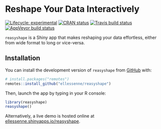 
<!-- README.md is generated from README.Rmd. Please edit that file -->

# Reshape Your Data Interactively

<!-- badges: start -->

[![Lifecycle:
experimental](https://img.shields.io/badge/lifecycle-experimental-orange.svg)](https://www.tidyverse.org/lifecycle/#experimental)
[![CRAN
status](https://www.r-pkg.org/badges/version/reasyshape)](https://CRAN.R-project.org/package=reasyshape)
[![Travis build
status](https://travis-ci.org/ellessenne/reasyshape.svg?branch=master)](https://travis-ci.org/ellessenne/reasyshape)
[![AppVeyor build
status](https://ci.appveyor.com/api/projects/status/github/ellessenne/reasyshape?branch=master&svg=true)](https://ci.appveyor.com/project/ellessenne/reasyshape)
<!-- badges: end -->

`reasyshape` is a Shiny app that makes reshaping your data effortless,
either from wide format to long or vice-versa.

## Installation

You can install the development version of `reasyshape` from
[GitHub](https://github.com/) with:

``` r
# install.packages("remotes")
remotes::install_github("ellessenne/reasyshape")
```

Then, launch the app by typing in your R console:

``` r
library(reasyshape)
reasyshape()
```

Alternatively, a live demo is hosted online at
[ellessenne.shinyapps.io/reasyshape](https://ellessenne.shinyapps.io/reasyshape/).
